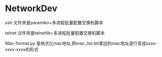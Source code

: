 # NetworkDev

ssh 文件夹是paramiko+多进程批量配置交换机脚本

telnet 文件夹是telnetlib+多进程批量配置交换机脚本

Mac-format.py 是格式化mac地址,把mac_list.tet里边的mac地址逐行变成xxxx-xxxx-xxxx的形式
